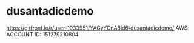 # dusantadicdemo
 https://gitfront.io/r/user-1933951/YAGyYCnA8id6/dusantadicdemo/
 AWS ACCOUNT ID: 151279210804
